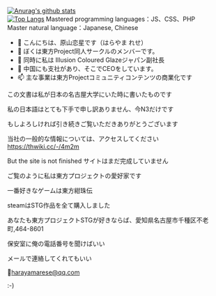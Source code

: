 [![Anurag's github stats](https://github-readme-stats.vercel.app/api?username=HarayamaRese)](https://github.com/anuraghazra/github-readme-stats)<br>
[![Top Langs](https://github-readme-stats.vercel.app/api/top-langs/?username=HarayamaRese)](https://github.com/anuraghazra/github-readme-stats)
Mastered programming languages：JS、CSS、PHP<br>
Master natural language：Japanese, Chinese<br>
- 👋 こんにちは、原山恋星です（はらやま れせ）
- 👀 ぼくは東方Project同人サークルのメンバーです。
- 🌱 同時に私は Illusion Coloured Glazeジャパン副社長
- 💞️ 中国にも支社があり、そこでCEOをしています。
- 📫 主な事業は東方Projectコミュニティコンテンツの商業化です

この文書は私が日本の名古屋大学にいた時に書いたものです

私の日本語はとても下手で申し訳ありません、今N3だけです

もしよろしければ引き続きご覧いただきありがとうございます

当社の一般的な情報については、アクセスしてください https://thwiki.cc/-/4m2m

But the site is not finished サイトはまだ完成していません

ご覧のように私は東方プロジェクトの愛好家です

一番好きなゲームは東方紺珠伝

steamはSTG作品を全て購入しました

あなたも東方プロジェクトSTGが好きならば、愛知県名古屋市千種区不老町,464-8601

保安室に俺の電話番号を聞けばいい

メールで連絡してくれてもいい

📧harayamarese@qq.com

:-)
